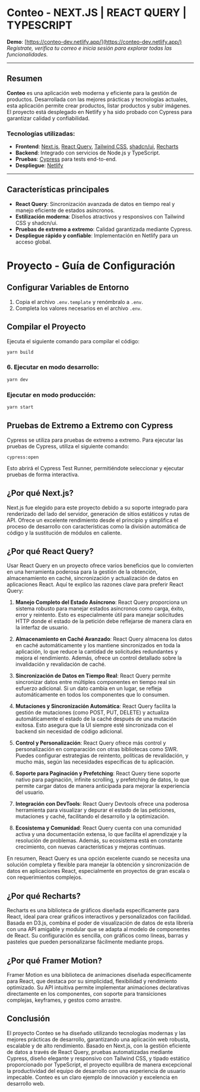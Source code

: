 # Conteo - NEXT.JS | REACT QUERY | TYPESCRIPT

**Demo**: [https://conteo-dev.netlify.app/](https://conteo-dev.netlify.app/)  
*Regístrate, verifica tu correo e inicia sesión para explorar todas las funcionalidades.*

---

## Resumen

**Conteo** es una aplicación web moderna y eficiente para la gestión de productos. Desarrollada con las mejores prácticas y tecnologías actuales, esta aplicación permite crear productos, listar productos y subir imágenes. El proyecto está desplegado en Netlify y ha sido probado con Cypress para garantizar calidad y confiabilidad.  

### Tecnologías utilizadas:
- **Frontend**: [Next.js](https://nextjs.org/), [React Query](https://tanstack.com/query), [Tailwind CSS](https://tailwindcss.com/), [shadcn/ui](https://ui.shadcn.dev/), [Recharts](https://recharts.org/)  
- **Backend**: Integrado con servicios de Node.js y TypeScript.
- **Pruebas**: [Cypress](https://www.cypress.io/) para tests end-to-end.
- **Despliegue**: [Netlify](https://www.netlify.com/)

---

## Características principales

- **React Query**: Sincronización avanzada de datos en tiempo real y manejo eficiente de estados asíncronos.  
- **Estilización moderna**: Diseños atractivos y responsivos con Tailwind CSS y shadcn/ui.  
- **Pruebas de extremo a extremo**: Calidad garantizada mediante Cypress.  
- **Despliegue rápido y confiable**: Implementación en Netlify para un acceso global.  


# Proyecto - Guía de Configuración

## Configurar Variables de Entorno

1. Copia el archivo `.env.template` y renómbralo a `.env`.
2. Completa los valores necesarios en el archivo `.env`.

## Compilar el Proyecto

Ejecuta el siguiente comando para compilar el código:

```bash
yarn build
```



### 6. Ejecutar en modo desarrollo:

```bash
yarn dev

```
### Ejecutar en modo producción:

```bash
yarn start

```


## Pruebas de Extremo a Extremo con Cypress

Cypress se utiliza para pruebas de extremo a extremo. Para ejecutar las pruebas de Cypress, utiliza el siguiente comando:

```
cypress:open
```

Esto abrirá el Cypress Test Runner, permitiéndote seleccionar y ejecutar pruebas de forma interactiva.

## ¿Por qué Next.js?

Next.js fue elegido para este proyecto debido a su soporte integrado para renderizado del lado del servidor, generación de sitios estáticos y rutas de API. Ofrece un excelente rendimiento desde el principio y simplifica el proceso de desarrollo con características como la división automática de código y la sustitución de módulos en caliente.

## ¿Por qué React Query?

Usar React Query en un proyecto ofrece varios beneficios que lo convierten en una herramienta poderosa para la gestión de la obtención, almacenamiento en caché, sincronización y actualización de datos en aplicaciones React. Aquí te explico las razones clave para preferir React Query:

1. **Manejo Completo del Estado Asíncrono**:
   React Query proporciona un sistema robusto para manejar estados asíncronos como carga, éxito, error y reintento. Esto es especialmente útil para manejar solicitudes HTTP donde el estado de la petición debe reflejarse de manera clara en la interfaz de usuario.

2. **Almacenamiento en Caché Avanzado**:
   React Query almacena los datos en caché automáticamente y los mantiene sincronizados en toda la aplicación, lo que reduce la cantidad de solicitudes redundantes y mejora el rendimiento. Además, ofrece un control detallado sobre la invalidación y revalidación de caché.

3. **Sincronización de Datos en Tiempo Real**:
   React Query permite sincronizar datos entre múltiples componentes en tiempo real sin esfuerzo adicional. Si un dato cambia en un lugar, se refleja automáticamente en todos los componentes que lo consumen.

4. **Mutaciones y Sincronización Automática**:
   React Query facilita la gestión de mutaciones (como POST, PUT, DELETE) y actualiza automáticamente el estado de la caché después de una mutación exitosa. Esto asegura que la UI siempre esté sincronizada con el backend sin necesidad de código adicional.

5. **Control y Personalización**:
   React Query ofrece más control y personalización en comparación con otras bibliotecas como SWR. Puedes configurar estrategias de reintento, políticas de revalidación, y mucho más, según las necesidades específicas de tu aplicación.

6. **Soporte para Paginación y Prefetching**:
   React Query tiene soporte nativo para paginación, infinite scrolling, y prefetching de datos, lo que permite cargar datos de manera anticipada para mejorar la experiencia del usuario.

7. **Integración con DevTools**:
   React Query Devtools ofrece una poderosa herramienta para visualizar y depurar el estado de las peticiones, mutaciones y caché, facilitando el desarrollo y la optimización.

8. **Ecosistema y Comunidad**:
   React Query cuenta con una comunidad activa y una documentación extensa, lo que facilita el aprendizaje y la resolución de problemas. Además, su ecosistema está en constante crecimiento, con nuevas características y mejoras continuas.

En resumen, React Query es una opción excelente cuando se necesita una solución completa y flexible para manejar la obtención y sincronización de datos en aplicaciones React, especialmente en proyectos de gran escala o con requerimientos complejos.


## ¿Por qué Recharts?

Recharts es una biblioteca de gráficos diseñada específicamente para React, ideal para crear gráficos interactivos y personalizados con facilidad. Basada en D3.js, combina el poder de visualización de datos de esta librería con una API amigable y modular que se adapta al modelo de componentes de React. Su configuración es sencilla, con gráficos como líneas, barras y pasteles que pueden personalizarse fácilmente mediante props. 

## ¿Por qué Framer Motion?

Framer Motion es una biblioteca de animaciones diseñada específicamente para React, que destaca por su simplicidad, flexibilidad y rendimiento optimizado. Su API intuitiva permite implementar animaciones declarativas directamente en los componentes, con soporte para transiciones complejas, keyframes, y gestos como arrastre.

## Conclusión

El proyecto Conteo se ha diseñado utilizando tecnologías modernas y las mejores prácticas de desarrollo, garantizando una aplicación web robusta, escalable y de alto rendimiento. Basado en Next.js, con la gestión eficiente de datos a través de React Query, pruebas automatizadas mediante Cypress, diseño elegante y responsivo con Tailwind CSS, y tipado estático proporcionado por TypeScript, el proyecto equilibra de manera excepcional la productividad del equipo de desarrollo con una experiencia de usuario impecable. Conteo es un claro ejemplo de innovación y excelencia en desarrollo web.
